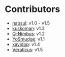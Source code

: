 # Contributors

- [nabsul](https://github.com/nabsul): v1.0 - v1.5
- [kuskoman](https://github.com/kuskoman): v1.3
- [Q-Nimbus](https://github.com/Q-Nimbus): v1.2
- [YoSmudge](https://github.com/YoSmudge): v1.1
- [xavidop](https://github.com/xavidop): v1.4
- [Veraticus](https://github.com/Veraticus): v1.5